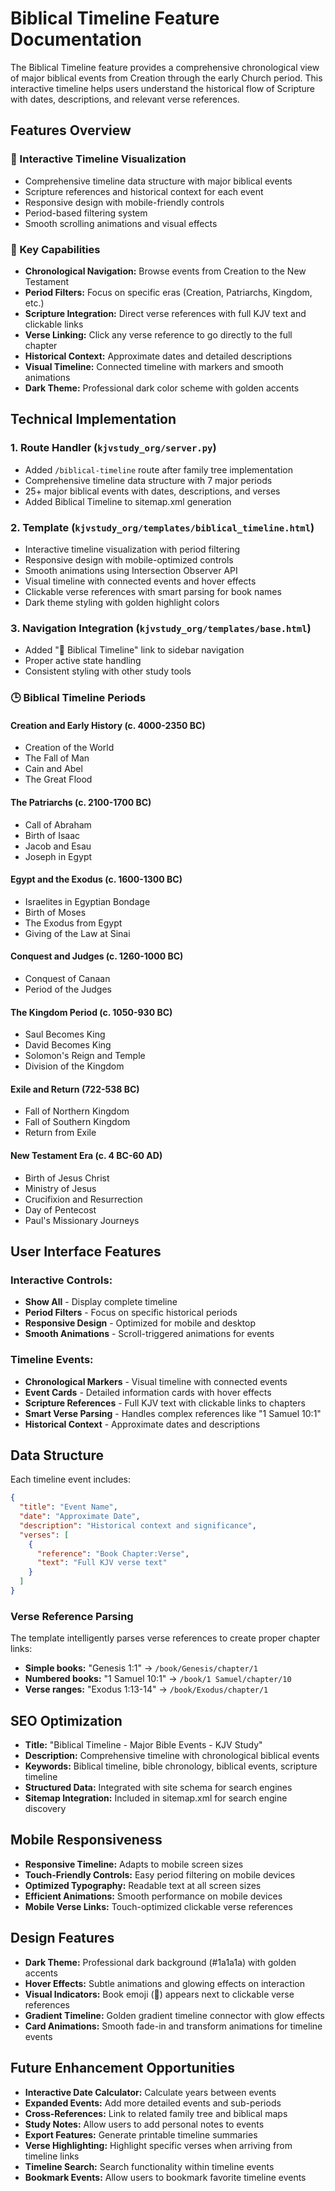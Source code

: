 # Biblical Timeline Feature Documentation

The Biblical Timeline feature provides a comprehensive chronological view of major biblical events from Creation through the early Church period. This interactive timeline helps users understand the historical flow of Scripture with dates, descriptions, and relevant verse references.

## Features Overview

### 📜 Interactive Timeline Visualization
- Comprehensive timeline data structure with major biblical events
- Scripture references and historical context for each event
- Responsive design with mobile-friendly controls
- Period-based filtering system
- Smooth scrolling animations and visual effects

### 🎯 Key Capabilities
- **Chronological Navigation:** Browse events from Creation to the New Testament
- **Period Filters:** Focus on specific eras (Creation, Patriarchs, Kingdom, etc.)
- **Scripture Integration:** Direct verse references with full KJV text and clickable links
- **Verse Linking:** Click any verse reference to go directly to the full chapter
- **Historical Context:** Approximate dates and detailed descriptions
- **Visual Timeline:** Connected timeline with markers and smooth animations
- **Dark Theme:** Professional dark color scheme with golden accents

## Technical Implementation

### 1. Route Handler (`kjvstudy_org/server.py`)
- Added `/biblical-timeline` route after family tree implementation
- Comprehensive timeline data structure with 7 major periods
- 25+ major biblical events with dates, descriptions, and verses
- Added Biblical Timeline to sitemap.xml generation

### 2. Template (`kjvstudy_org/templates/biblical_timeline.html`)
- Interactive timeline visualization with period filtering
- Responsive design with mobile-optimized controls
- Smooth animations using Intersection Observer API
- Visual timeline with connected events and hover effects
- Clickable verse references with smart parsing for book names
- Dark theme styling with golden highlight colors

### 3. Navigation Integration (`kjvstudy_org/templates/base.html`)
- Added "📜 Biblical Timeline" link to sidebar navigation
- Proper active state handling
- Consistent styling with other study tools

### 🕒 Biblical Timeline Periods

#### **Creation and Early History (c. 4000-2350 BC)**
- Creation of the World
- The Fall of Man
- Cain and Abel
- The Great Flood

#### **The Patriarchs (c. 2100-1700 BC)**
- Call of Abraham
- Birth of Isaac
- Jacob and Esau
- Joseph in Egypt

#### **Egypt and the Exodus (c. 1600-1300 BC)**
- Israelites in Egyptian Bondage
- Birth of Moses
- The Exodus from Egypt
- Giving of the Law at Sinai

#### **Conquest and Judges (c. 1260-1000 BC)**
- Conquest of Canaan
- Period of the Judges

#### **The Kingdom Period (c. 1050-930 BC)**
- Saul Becomes King
- David Becomes King
- Solomon's Reign and Temple
- Division of the Kingdom

#### **Exile and Return (722-538 BC)**
- Fall of Northern Kingdom
- Fall of Southern Kingdom
- Return from Exile

#### **New Testament Era (c. 4 BC-60 AD)**
- Birth of Jesus Christ
- Ministry of Jesus
- Crucifixion and Resurrection
- Day of Pentecost
- Paul's Missionary Journeys

## User Interface Features

### **Interactive Controls:**
- **Show All** - Display complete timeline
- **Period Filters** - Focus on specific historical periods
- **Responsive Design** - Optimized for mobile and desktop
- **Smooth Animations** - Scroll-triggered animations for events

### **Timeline Events:**
- **Chronological Markers** - Visual timeline with connected events
- **Event Cards** - Detailed information cards with hover effects
- **Scripture References** - Full KJV text with clickable links to chapters
- **Smart Verse Parsing** - Handles complex references like "1 Samuel 10:1"
- **Historical Context** - Approximate dates and descriptions

## Data Structure

Each timeline event includes:
```json
{
  "title": "Event Name",
  "date": "Approximate Date",
  "description": "Historical context and significance",
  "verses": [
    {
      "reference": "Book Chapter:Verse",
      "text": "Full KJV verse text"
    }
  ]
}
```

### Verse Reference Parsing
The template intelligently parses verse references to create proper chapter links:
- **Simple books:** "Genesis 1:1" → `/book/Genesis/chapter/1`
- **Numbered books:** "1 Samuel 10:1" → `/book/1 Samuel/chapter/10`
- **Verse ranges:** "Exodus 1:13-14" → `/book/Exodus/chapter/1`

## SEO Optimization

- **Title:** "Biblical Timeline - Major Bible Events - KJV Study"
- **Description:** Comprehensive timeline with chronological biblical events
- **Keywords:** Biblical timeline, bible chronology, biblical events, scripture timeline
- **Structured Data:** Integrated with site schema for search engines
- **Sitemap Integration:** Included in sitemap.xml for search engine discovery

## Mobile Responsiveness

- **Responsive Timeline:** Adapts to mobile screen sizes
- **Touch-Friendly Controls:** Easy period filtering on mobile devices
- **Optimized Typography:** Readable text at all screen sizes
- **Efficient Animations:** Smooth performance on mobile devices
- **Mobile Verse Links:** Touch-optimized clickable verse references

## Design Features

- **Dark Theme:** Professional dark background (#1a1a1a) with golden accents
- **Hover Effects:** Subtle animations and glowing effects on interaction
- **Visual Indicators:** Book emoji (📖) appears next to clickable verse references
- **Gradient Timeline:** Golden gradient timeline connector with glow effects
- **Card Animations:** Smooth fade-in and transform animations for timeline events

## Future Enhancement Opportunities

- **Interactive Date Calculator:** Calculate years between events
- **Expanded Events:** Add more detailed events and sub-periods
- **Cross-References:** Link to related family tree and biblical maps
- **Study Notes:** Allow users to add personal notes to events
- **Export Features:** Generate printable timeline summaries
- **Verse Highlighting:** Highlight specific verses when arriving from timeline links
- **Timeline Search:** Search functionality within timeline events
- **Bookmark Events:** Allow users to bookmark favorite timeline events